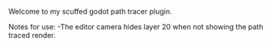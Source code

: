 Welcome to my scuffed godot path tracer plugin.

Notes for use:
  -The editor camera hides layer 20 when not showing the path traced render.
